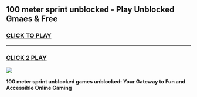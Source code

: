 
## 100 meter sprint unblocked - Play Unblocked Gmaes & Free
<h3>
<a href="https://news.freeplayer.one?title=100_meter_sprint_unblocked&ref=16F">CLICK TO PLAY</a></h3>
<hr>

<h3>
<a href="https://news.freeplayer.one?title=100_meter_sprint_unblocked&ref=16F">CLICK 2 PLAY</a>
  
</h3>

<a href="https://news.freeplayer.one?title=100_meter_sprint_unblocked&ref=16F/"><img src="https://clearcache.store/games.png"></a>


**100 meter sprint unblocked games unblocked: Your Gateway to Fun and Accessible Online Gaming**
